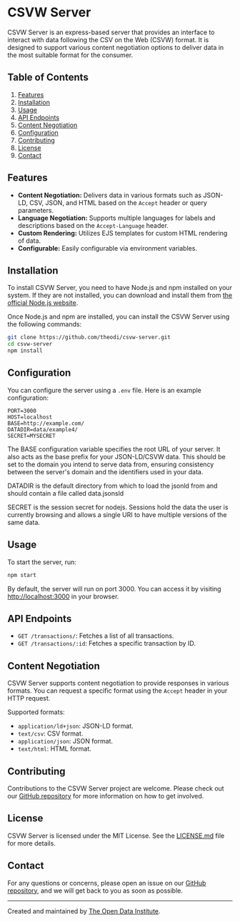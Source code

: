 # CSVW Server

CSVW Server is an express-based server that provides an interface to interact with data following the CSV on the Web (CSVW) format. It is designed to support various content negotiation options to deliver data in the most suitable format for the consumer.

## Table of Contents

1. [Features](#features)
2. [Installation](#installation)
3. [Usage](#usage)
4. [API Endpoints](#api-endpoints)
5. [Content Negotiation](#content-negotiation)
6. [Configuration](#configuration)
7. [Contributing](#contributing)
8. [License](#license)
9. [Contact](#contact)

## Features

- **Content Negotiation:** Delivers data in various formats such as JSON-LD, CSV, JSON, and HTML based on the `Accept` header or query parameters.
- **Language Negotiation:** Supports multiple languages for labels and descriptions based on the `Accept-Language` header.
- **Custom Rendering:** Utilizes EJS templates for custom HTML rendering of data.
- **Configurable:** Easily configurable via environment variables.

## Installation

To install CSVW Server, you need to have Node.js and npm installed on your system. If they are not installed, you can download and install them from [the official Node.js website](https://nodejs.org/).

Once Node.js and npm are installed, you can install the CSVW Server using the following commands:

```bash
git clone https://github.com/theodi/csvw-server.git
cd csvw-server
npm install
```
## Configuration

You can configure the server using a `.env` file. Here is an example configuration:

```env
PORT=3000
HOST=localhost
BASE=http://example.com/
DATADIR=data/example4/
SECRET=MYSECRET
```

The BASE configuration variable specifies the root URL of your server. It also acts as the base prefix for your JSON-LD/CSVW data. This should be set to the domain you intend to serve data from, ensuring consistency between the server's domain and the identifiers used in your data.

DATADIR is the default directory from which to load the jsonld from and should contain a file called data.jsonsld

SECRET is the session secret for nodejs. Sessions hold the data the user is currently browsing and allows a single URI to have multiple versions of the same data.

## Usage

To start the server, run:

```bash
npm start
```

By default, the server will run on port 3000. You can access it by visiting [http://localhost:3000](http://localhost:3000) in your browser.

## API Endpoints

- `GET /transactions/`: Fetches a list of all transactions.
- `GET /transactions/:id`: Fetches a specific transaction by ID.

## Content Negotiation

CSVW Server supports content negotiation to provide responses in various formats. You can request a specific format using the `Accept` header in your HTTP request.

Supported formats:

- `application/ld+json`: JSON-LD format.
- `text/csv`: CSV format.
- `application/json`: JSON format.
- `text/html`: HTML format.

## Contributing

Contributions to the CSVW Server project are welcome. Please check out our [GitHub repository](https://github.com/theodi/csvw-server) for more information on how to get involved.

## License

CSVW Server is licensed under the MIT License. See the [LICENSE.md](LICENSE.md) file for more details.

## Contact

For any questions or concerns, please open an issue on our [GitHub repository](https://github.com/theodi/csvw-server/issues), and we will get back to you as soon as possible.

---

Created and maintained by [The Open Data Institute](https://theodi.org/).